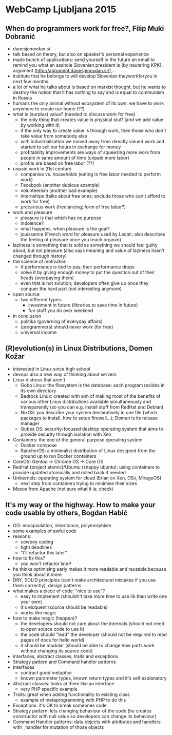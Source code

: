 # WebCamp Ljubljana 2015

## When do programmers work for free?, Filip Muki Dobranić
* danesjenovdan.si
* talk based on theory, but also on speaker's personal experience
* made bunch of applications: send yourself in the future an email to remind you what an asshole Slovenian president is (by neutering KPK), argument (http://agrument.danesjenovdan.si/),...
* institute that he belongs to will develop Slovenian theyworkforyou in next few months
* a lot of what he talks about is based on marxist thought, but he wants to destroy the notion that it has nothing to say and is equal to communism in Russia
* humans the only animal without ecosystem of its own: we have to work anywhere to create our home (??)
* what is (surplus) value? (needed to discuss work for free)
	* the only thing that creates value is physical stuff (and we add value by working with it)
	* if the only way to create value is through work, then those who don't take value from somebody else
	* with industrialisation we moved away from directly valued work and started to sell our hours in exchange for money
	* profitability improvements are ways of squeezing more work from people in same amount of time (unpaid more labor)
	* profits are based on free labor (??)
* unpaid work in 21st century
	* companies vs. households (eating is free labor needed to perform work)
	* Facebook (another dubious example)
	* volunteerism (another bad example)
	* internships (talks about free ones; exclude those who can't afford to work for free)
	* precarious work (freelancing; form of free labor?)
* work and pleasure
	* pleasure is that which has no purpose
	* indolence?
	* what happens, when pleasure is the goal?
	* jouissance (French word for pleasure used by Lacan; also describes the feeling of pleasure once you reach orgasm)
* laziness is something that is sold as something we should feel guilty about, but not pleasure (also says meaning and value of laziness hasn't changed through history)
* the science of motivation
	* if performance is tied to pay, their performance drops
	* solve it by giving enough money to put the question out of their heads (overpaying them)
	* even that is not solution; developers often give up once they conquer the hard part (not interesting anymore)
* open source
	* two different types:
		* investment in future (libraries to save time in future)
		* fun stuff you do over weekend
* in conclusion
	* politika (governing of everyday affairs)
	* (programmers) should never work (for free)
	* universal income


## (R)evolution(s) in Linux Distributions, Domen Kožar
* interested in Linux since high school
* devops also a new way of thinking about servers
* Linux distress that aren't
	* Gobo Linux: the filesystem is the database: each program resides in its own directory
	* Bedrock Linux: created with aim of making most of the benefits of various other Linux distributions available simultaneously and transparently (so you can e.g. install stuff from RedHat and Debian)
	* NixOS: you describe your system declaratively in one file (which packages to install, how to setup firewall...); Domen is its release manager
	* Qubes OS: security-focused desktop operating system that aims to provide security through isolation with Xen
* Containers: the end of the general purpose operating system
	* Docker compose
	* RancherOS: a minimalist distribution of Linux designed from the ground up to run Docker containers
* CoreOS: Gentoo -> Chrome OS -> Core OS
* RedHat (project atomic)/Ubuntu (snappy ubuntu): using containers to provide updated atomically and rolled back if needed
* Unikernels: operating system for cloud (Erlan on Xen, OSv, MirageOS)
	* next step from containers trying to minimise their sizes
* Mesos from Apache (not sure what it is; check)


## It's my way or the highway. How to make your code usable by others, Bogdan Habić
* OO: encapsulation, inheritance, polymorphism
* some examples of awful code
* reasons:
	* cowboy coding
	* tight deadlines
	* "I'll refactor this later"
* how to fix this?
	* you won't refactor later!
* he thinks optimising early makes it more readable and reusable because you think about it more
* DRY, SOLID principles (can't make architectural mistakes if you use them correctly), design patterns
* what makes a piece of code: "nice to use"?
	* easy to implement (shouldn't take more time to use lib than write one your own)
	* it's eloquent (source should be readable)
	* works like magic
* how to make magic (happen)?
	* the developers should not care about the internals (should not need to open source code to use it)
	* the code should "lead" the developer (should not be required to read pages of docs for hello world)
	* it should be modular (should be able to change how parts work without changing its source code)
* interfaces, abstract classes, traits and exceptions
* Strategy pattern and Command handler patterns
* Interfaces
	* contract good metaphor
	* known parameter types, known return types and it's self explanatory
* Abstract classes: looks at them like an interface
	* very PHP specific example
* Traits: great when adding functionality to existing class
	* example of metaprogramming with PHP to do this
* Exceptions: it's OK to break someones code
* Strategy pattern: lets changing behaviour of the code (he creates constructor with null value so developers can change its behaviour)
* Command Handler patterns: data objects with attributes and handlers with <attribute>_handler for mutation of those objects

